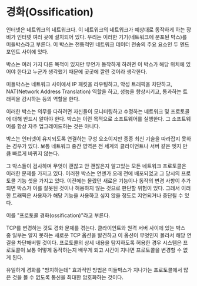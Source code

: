 <!--
# Ossification

The internet is a network of networks. There is equipment set up on the
Internet in many different places along the way to make sure this network of
networks works as it is supposed to. These devices, the boxes that are
distributed out in the network, are what we sometimes refer to as middle-boxes.
Boxes that sit somewhere between the two end-points that are the primary parties
involved in a traditional network data transfer.

These boxes serve many different specific purposes but I think we can say that
universally they are put there because someone thinks they must be there to
make things work.

Middle-boxes route IP packets between networks, they block malicious traffic,
they do NAT (Network Address Translation), they improve performance, some try
to spy on the passing traffic and more.

In order to perform their duties these boxes must know about networking and
the protocols that are monitored or modified by them. They run software for
this purpose. Software that is not always upgraded frequently.

While they are glue components that keep the Internet together they are also
often not keeping up with the latest technology. The middle of the network
typically does not move as fast as the edges, as the clients and the servers of
the world.

The network protocols that these boxes might want to inspect, and have ideas
about what is okay and what is not then have this problem: these boxes were
deployed some time ago when the protocols had a feature set of that
time. Introducing new features or changes in behavior that were not known
before risks ending up considered bad or illegal by such boxes. Such traffic
may well just be dropped or delayed to the degree that users really do not
want to use those features.

That is called "protocol ossification".

Changes to TCP also suffer from ossification: some boxes between a client and
the remote server will spot unknown new TCP options and block such connections
since they do not know what the options are. If allowed to detect protocol
details, systems learn how protocols typically behave and over time it becomes
impossible to change them.

The only truly effective way to "combat" ossification, is to encrypt as much
as possible of the communication to prevent middle-boxes from seeing much of the
protocol passing through.
-->

# 경화(Ossification)

인터넷은 네트워크의 네트워크다. 이 네트워크의 네트워크가 예상대로 동작하게 하는 장비가 인터넷
여러 곳에 설치되어 있다. 우리는 이러한 기기(네트워크에 분포된 박스)를 미들박스라고 부른다.
이 박스는 전통적인 네트워크 데이터 전송의 주요 요소인 두 엔드포인트 사이에 있다.

박스는 여러 가지 다른 목적이 있지만 무언가 동작하게 하려면 이 박스가 해당 위치에 있어야 한다고
누군가 생각했기 때문에 곳곳에 깔린 것이라 생각한다.

미들박스는 네트워크 사이에서 IP 패킷을 라우팅하고, 악성 트래픽을 차단하고,
NAT(Network Address Translation) 역할을 하고, 성능을 향상시키고, 통과하는
트래픽을 감시하는 등의 역할을 한다.

이러한 박스는 의무를 다하려면 자신들이 모니터링하고 수정하는 네트워크 및 프로토콜에 대해
반드시 알아야 한다. 박스는 이런 목적으로 소프트웨어를 실행한다. 그 소프트웨어를
항상 자주 업그레이드하는 것은 아니다.

박스는 인터넷이 유지되도록 연결하는 구성 요소이지만 종종 최신 기술을 따라잡지 못하는 경우가 있다.
보통 네트워크 중간 영역은 전 세계의 클라이언트나 서버 같은 엣지 만큼 빠르게 바뀌지 않는다.

그 박스들이 검사하며 무엇이 괜찮고 안 괜찮은지 알고있는 모든 네트워크 프로토콜은 이러한 문제를
가지고 있다. 이러한 박스는 언젠가 오래 전에 배포되었고 그 당시의 프로토콜 기능 셋을 가지고 있다.
이전에는 몰랐던 새로운 기능이나 동작의 변경 사항이 추가되면 박스가 이를 잘못된 것이나 허용하지
않는 것으로 판단할 위험이 있다. 그래서 이러한 트래픽은 사용자가 해당 기능을 사용하고
싶지 않을 정도로 지연되거나 중단될 수 있다.

이를 "프로토콜 경화(ossification)"라고 부른다.

TCP를 변경하는 것도 경화 문제를 겪는다. 클라이언트와 원격 서버 사이에 있는 박스 중 일부는
알지 못하는 새로운 TCP 옵션을 발견하고 이 옵션이 무엇인지 몰라서 해당 연결을 차단해버릴 것이다.
프로토콜의 상세 내용을 탐지하도록 허용한 경우 시스템은 프로토콜이 보통 어떻게 동작하는지
배우게 되고 시간이 지나면 프로토콜을 변경할 수 없게 된다.

유일하게 경화를 "방지하는데" 효과적인 방법은 미들박스가 지나가는 프로토콜에서 많은 것을
볼 수 없도록 통신을 최대한 암호화하는 것이다.
